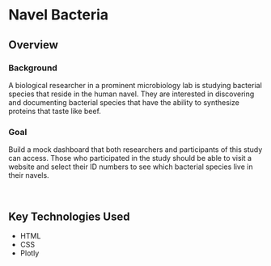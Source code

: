 # Navel Bacteria

## Overview

### Background
A biological researcher in a prominent microbiology lab is studying bacterial species that reside in the human navel. They are interested in discovering and documenting bacterial species that have the ability to synthesize proteins that taste like beef.

### Goal
Build a mock dashboard that both researchers and participants of this study can access.
Those who participated in the study should be able to visit a website and select their ID numbers to see which bacterial species live in their navels.

</br>

## Key Technologies Used

- HTML 
- CSS
- Plotly
